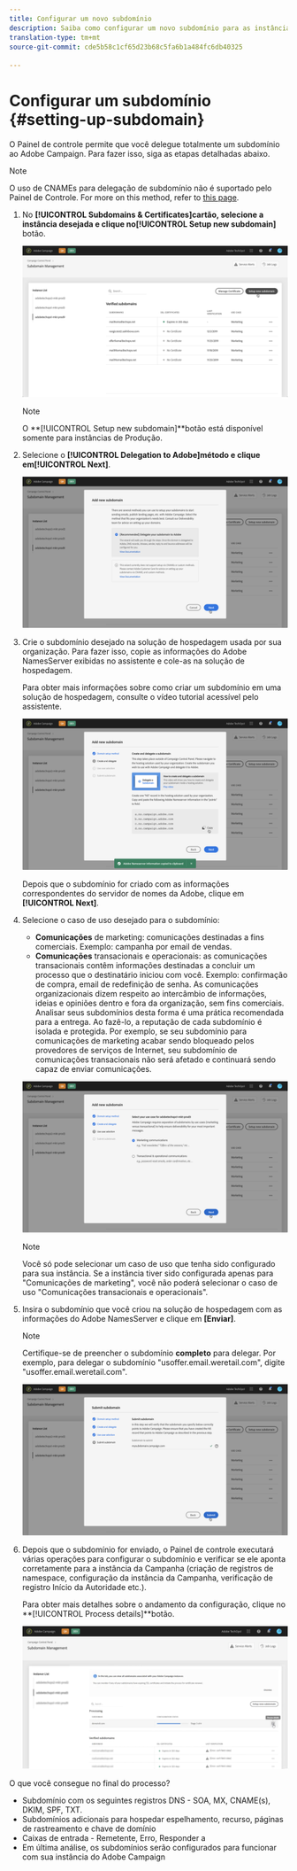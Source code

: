 ```yaml
---
title: Configurar um novo subdomínio
description: Saiba como configurar um novo subdomínio para as instâncias da sua campanha
translation-type: tm+mt
source-git-commit: cde5b58c1cf65d23b68c5fa6b1a484fc6db40325

---
```



# Configurar um subdomínio {#setting-up-subdomain}

O Painel de controle permite que você delegue totalmente um subdomínio ao Adobe Campaign. Para fazer isso, siga as etapas detalhadas abaixo.

>[!NOTE]
>
>O uso de CNAMEs para delegação de subdomínio não é suportado pelo Painel de Controle. For more on this method, refer to [this page](https://helpx.adobe.com/campaign/kb/domain-name-delegation.html).

1. No **[!UICONTROL Subdomains & Certificates]**cartão, selecione a instância desejada e clique no**[!UICONTROL Setup new subdomain]** botão.

   ![](assets/subdomain1.png)

   >[!NOTE]
   >
   >O **[!UICONTROL Setup new subdomain]**botão está disponível somente para instâncias de Produção.

1. Selecione o **[!UICONTROL Delegation to Adobe]**método e clique em**[!UICONTROL Next]**.

   ![](assets/subdomain3.png)

1. Crie o subdomínio desejado na solução de hospedagem usada por sua organização. Para fazer isso, copie as informações do Adobe NamesServer exibidas no assistente e cole-as na solução de hospedagem.

   Para obter mais informações sobre como criar um subdomínio em uma solução de hospedagem, consulte o vídeo tutorial acessível pelo assistente.

   ![](assets/subdomain4.png)

   Depois que o subdomínio for criado com as informações correspondentes do servidor de nomes da Adobe, clique em **[!UICONTROL Next]**.

1. Selecione o caso de uso desejado para o subdomínio:

   * **Comunicações** de marketing: comunicações destinadas a fins comerciais. Exemplo: campanha por email de vendas.
   * **Comunicações** transacionais e operacionais: as comunicações transacionais contêm informações destinadas a concluir um processo que o destinatário iniciou com você. Exemplo: confirmação de compra, email de redefinição de senha. As comunicações organizacionais dizem respeito ao intercâmbio de informações, ideias e opiniões dentro e fora da organização, sem fins comerciais.
   Analisar seus subdomínios desta forma é uma prática recomendada para a entrega. Ao fazê-lo, a reputação de cada subdomínio é isolada e protegida. Por exemplo, se seu subdomínio para comunicações de marketing acabar sendo bloqueado pelos provedores de serviços de Internet, seu subdomínio de comunicações transacionais não será afetado e continuará sendo capaz de enviar comunicações.

   ![](assets/subdomain5.png)

   >[!NOTE]
   >
   >Você só pode selecionar um caso de uso que tenha sido configurado para sua instância. Se a instância tiver sido configurada apenas para &quot;Comunicações de marketing&quot;, você não poderá selecionar o caso de uso &quot;Comunicações transacionais e operacionais&quot;.

1. Insira o subdomínio que você criou na solução de hospedagem com as informações do Adobe NamesServer e clique em **[Enviar]**.

   >[!NOTE]
   >
   > Certifique-se de preencher o subdomínio **completo** para delegar. Por exemplo, para delegar o subdomínio &quot;usoffer.email.weretail.com&quot;, digite &quot;usoffer.email.weretail.com&quot;.

   ![](assets/subdomain6.png)

1. Depois que o subdomínio for enviado, o Painel de controle executará várias operações para configurar o subdomínio e verificar se ele aponta corretamente para a instância da Campanha (criação de registros de namespace, configuração da instância da Campanha, verificação de registro Início da Autoridade etc.).

   Para obter mais detalhes sobre o andamento da configuração, clique no **[!UICONTROL Process details]**botão.

   ![](assets/subdomain7.png)

O que você consegue no final do processo?
* Subdomínio com os seguintes registros DNS - SOA, MX, CNAME(s), DKIM, SPF, TXT.
* Subdomínios adicionais para hospedar espelhamento, recurso, páginas de rastreamento e chave de domínio
* Caixas de entrada - Remetente, Erro, Responder a
* Em última análise, os subdomínios serão configurados para funcionar com sua instância do Adobe Campaign
